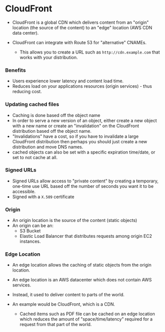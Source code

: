 # CloudFront

- CloudFront is a global CDN which delivers content from an "origin" location
  (the source of the content) to an "edge" location (AWS CDN data center).

- CloudFront can integrate with Route 53 for "alternative" CNAMEs.
  - This allows you to create a URL such as `http://cdn.example.com` that works
    with your distribution.

### Benefits

- Users experience lower latency and content load time.
- Reduces load on your applications resources (origin services) - thus reducing cost.

### Updating cached files

- Caching is done based off the object name
- In order to serve a new version of an object, either create a new object with
  a new name or create an "invalidation" on the CloudFront distribution based
  off the object name.
- "Invalidations" have a cost, so if you have to invalidate a large CloudFront
  distribution then perhaps you should just create a new distribution and move
  DNS names.
- cached objects can also be set with a specific expiration time/date, or set to
  not cache at all.

### Signed URLs

- Signed URLs allow access to "private content" by creating a temporary,
  one-time use URL based off the number of seconds you want it to be accessible.
- Signed with a `X.509` certificate

### Origin

- An origin location is the source of the content (static objects)
- An origin can be an:
  - S3 Bucket
  - Elastic Load Balancer that distributes requests among origin EC2 instances.

### Edge Location

- An edge location allows the caching of static objects from the origin location.
- An edge location is an AWS datacenter which does not contain AWS services.
- Instead, it used to deliver content to parts of the world.

- An example would be CloudFront, which is a CDN.
  - Cached items such as PDF file can be cached on an edge location which
    reduces the amount of "space/time/latency" required for a request from that
    part of the world.

